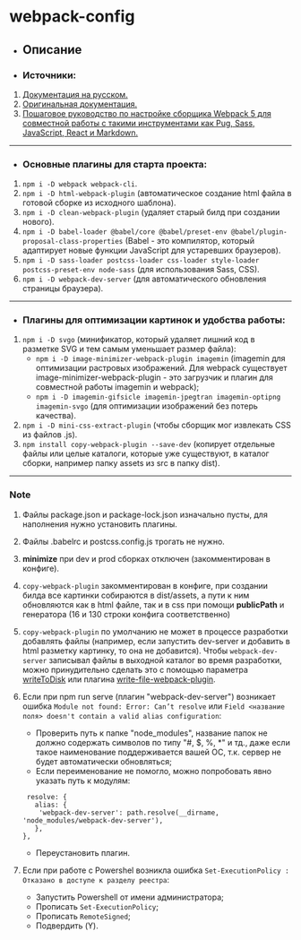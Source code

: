 # webpack-config

* ## Описание

* ### Источники:
1. [Документация на русском.](https://runebook.dev/ru/docs/webpack/-index- "")
2. [Оригинальная документация.](https://webpack.js.org/concepts/ "")
3. [Пошаговое руководство по настройке сборщика Webpack 5 для совместной работы с такими инструментами как Pug, Sass, JavaScript, React и Markdown.](https://habr.com/ru/post/701724/ "")

***

* ### Основные плагины для старта проекта:
1. `npm i -D webpack webpack-cli`.
2. `npm i -D html-webpack-plugin` (автоматическое создание html файла в готовой сборке из исходного шаблона).
3. `npm i -D clean-webpack-plugin` (удаляет старый билд при создании нового).
4. `npm i -D babel-loader @babel/core @babel/preset-env @babel/plugin-proposal-class-properties` (Babel - это компилятор, который адаптирует новые функции JavaScript для устаревших браузеров).
5. `npm i -D sass-loader postcss-loader css-loader style-loader postcss-preset-env node-sass` (для использования Sass, CSS).
6. `npm i -D webpack-dev-server` (для автоматического обновления страницы браузера).

***

* ### Плагины для оптимизации картинок и удобства работы:
 1. `npm i -D svgo` (минификатор, который удаляет лишний код в разметке SVG и тем самым уменьшает размер файла):
     * `npm i -D image-minimizer-webpack-plugin imagemin` (imagemin для оптимизации растровых изображений. Для webpack существует image-minimizer-webpack-plugin - это загрузчик и плагин для совместной работы imagemin и webpack);
      * `npm i -D imagemin-gifsicle imagemin-jpegtran imagemin-optipng imagemin-svgo` (для оптимизации изображений без потерь качества).
 2. `npm i -D mini-css-extract-plugin` (чтобы сборщик мог извлекать CSS из файлов .js).
 3. `npm install copy-webpack-plugin --save-dev` (копирует отдельные файлы или целые каталоги, которые уже существуют, в каталог сборки, например папку assets из src в папку dist).
 
 ***

### Note
 1. Файлы package.json и package-lock.json изначально пусты, для наполнения нужно установить плагины. 
 2. Файлы .babelrc и postcss.config.js трогать не нужно.
 3. **minimize** при dev и prod сборках отключен (закомментирован в конфиге).
 4. `copy-webpack-plugin` закомментирован в конфиге, при создании билда все картинки собираются в dist/assets, а пути к ним обновляются как в html файле, так и в css при помощи **publicPath** и генератора (16 и 130 строки конфига соответственно)
 4. `copy-webpack-plugin` по умолчанию не может в процессе разработки добавлять файлы (например, если запустить dev-server и добавить в html разметку картинку, то она не добавится). Чтобы `webpack-dev-server` записывал файлы в выходной каталог во время разработки, можно принудительно сделать это с помощью параметра [writeToDisk](https://github.com/webpack/webpack-dev-middleware#writetodisk "") или плагина [write-file-webpack-plugin](https://github.com/gajus/write-file-webpack-plugin "").
 5. Если при npm run serve (плагин "webpack-dev-server") возникает ошибка `Module not found: Error: Can’t resolve` или `Field <название поля> doesn't contain a valid alias configuration`:
     * Проверить путь к папке "node_modules", название папок не должно содержать символов по типу "#, $, %, *" и тд., даже если такое наименование поддерживается вашей ОС, т.к. сервер не будет автоматически обновляться;
     * Если переименование не помогло, можно попробовать явно указать путь к модулям: 
     
     ```
      resolve: {
        alias: {
         'webpack-dev-server': path.resolve(__dirname, 'node_modules/webpack-dev-server'),
        },
     },
    ```
  
    * Переустановить плагин.
 6. Если при работе с Powershel возникла ошибка `Set-ExecutionPolicy : Отказано в доступе к разделу реестра`:
    *  Запустить Powershell от имени администратора;
    *  Прописать `Set-ExecutionPolicy`;
    *  Прописать `RemoteSigned`;
    *  Подвердить (Y).
